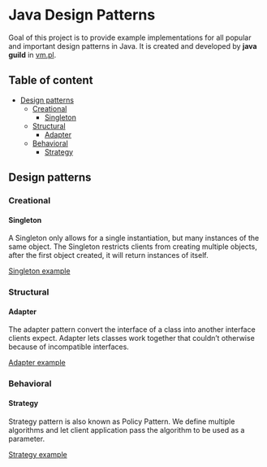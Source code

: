 # Java Design Patterns

Goal of this project is to provide example implementations for all popular and important design patterns in Java.
It is created and developed by **java guild** in [vm.pl](https://vm.pl/).

## Table of content

- [Design patterns](#design-patterns)
    - [Creational](#creational)
        - [Singleton](#singleton)
    - [Structural](#structural)
        - [Adapter](#adapter)
    - [Behavioral](#behavioral)
        - [Strategy](#strategy)

## Design patterns

### Creational

#### Singleton

A Singleton only allows for a single instantiation, but many instances of the same object. The Singleton restricts clients from creating multiple objects, after
the first object created, it will return instances of itself.

[Singleton example](https://github.com/vmpl/java-design-patterns/blob/master/src/main/java/pl/vm/javaguild/designpatterns/pattern/creational/singleton)

### Structural

#### Adapter

The adapter pattern convert the interface of a class into another interface clients expect. Adapter lets classes work together that couldn’t otherwise because
of incompatible interfaces.

[Adapter example](https://github.com/vmpl/java-design-patterns/blob/master/src/main/java/pl/vm/javaguild/designpatterns/pattern/structural/adapter)

### Behavioral

#### Strategy

Strategy pattern is also known as Policy Pattern. We define multiple algorithms and let client application pass the algorithm to be used as a parameter.

[Strategy example](https://github.com/vmpl/java-design-patterns/blob/master/src/main/java/pl/vm/javaguild/designpatterns/pattern/behavioral/strategy/strategyservice)


